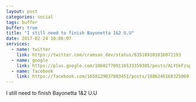 ```yaml
---
layout: post
categories: social
tags: buffer
buffer: true
title: "I still need to finish Bayonetta 1&2 U.U"
date: 2017-02-24 10:06:07
services: 
  - name: twitter
    link: https://twitter.com/cramsan_dev/status/835189101016072193
  - name: google
    link: https://plus.google.com/106027709116533359385/posts/ALY5kFzspwv
  - name: facebook
    link: https://facebook.com/1658129037803451/posts/1886246168325069
---
```


I still need to finish Bayonetta 1&amp;2 U.U
